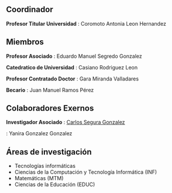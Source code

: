 ## Coordinador

**Profesor Titular Universidad**
:   Coromoto Antonia Leon Hernandez

## Miembros

**Profesor Asociado**
:   Eduardo Manuel Segredo Gonzalez

**Catedratico de Universidad**
:   Casiano Rodriguez Leon

**Profesor Contratado Doctor**
:   Gara Miranda Valladares


**Becario**
:   Juan Manuel Ramos Pérez

## Colaboradores Exernos

**Investigador Asociado**
:   [Carlos Segura Gonzalez](http://www.cimat.mx/es/content/segura-gonz%C3%A1lez-carlos)

:   Yanira Gonzalez Gonzalez

## Áreas de investigación 

* Tecnologías informáticas 
* Ciencias de la Computación y Tecnología Informática (INF) 
* Matemáticas (MTM) 
* Ciencias de la Educación (EDUC)
